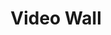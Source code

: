 ---
title: Video Wall
level: 3
language: en
external: http://appinventor.mit.edu/explore/ai2/videowall.html
---